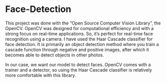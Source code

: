 # Face-Detection
This project was done with the “Open Source Computer Vision Library”, the OpenCV. OpenCV was designed for computational efficiency and with a strong focus on real-time applications. So, it’s perfect for real-time face recognition using a camera. I have used the Haar Cascade classifier for face detection. It is primarily an object detection method where you train a cascade function through negative and positive images, after which it becomes able to detect objects in other photos.

In our case, we want our model to detect faces. OpenCV comes with a trainer and a detector, so using the Haar Cascade classifier is relatively more comfortable with this library.
